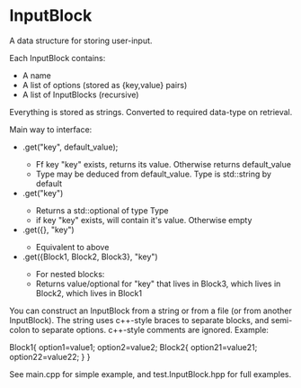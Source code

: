# InputBlock

A data structure for storing user-input.

Each InputBlock contains:
  * A name
  * A list of options (stored as {key,value} pairs)
  * A list of InputBlocks (recursive)

Everything is stored as strings. Converted to required data-type on retrieval.

Main way to interface:
  * .get<Type>("key", default_value);
    * Ff key "key" exists, returns its value. Otherwise returns default_value
    * Type may be deduced from default_value. Type is std::string by default
  * .get<Type>("key")
    * Returns a std::optional of type Type
    * if key "key" exists, will contain it's value. Otherwise empty
  * .get<Type>({}, "key")
    * Equivalent to above
  * .get<Type>({Block1, Block2, Block3}, "key")
    * For nested blocks:
    * Returns value/optional for "key" that lives in Block3, which lives in Block2, which lives in Block1

You can construct an InputBlock from a string or from a file (or from another InputBlock).
The string uses c++-style braces to separate blocks, and semi-colon to separate options. c++-style comments are ignored.
Example:

Block1{
  option1=value1;
  option2=value2;
  Block2{
    option21=value21;
    option22=value22;
  }
}

See main.cpp for simple example, and test.InputBlock.hpp for full examples.
